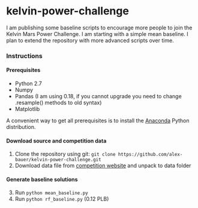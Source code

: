 # kelvin-power-challenge

I am publishing some baseline scripts to encourage more people to join the Kelvin Mars Power Challenge. I am starting with a simple mean baseline. I plan to extend the repository with more advanced scripts over time.

### Instructions

#### Prerequisites
- Python 2.7
- Numpy
- Pandas (I am using 0.18, if you cannot upgrade you need to change .resample() methods to old syntax)
- Matplotlib

A convenient way to get all prerequisites is to install the [Anaconda](https://www.continuum.io/downloads) Python distribution.

#### Download source and competition data

1. Clone the repository using git: `git clone https://github.com/alex-bauer/kelvin-power-challenge.git`
2. Download data file from [competition website](https://kelvins.esa.int/mars-express-power-challenge/data/) and unpack to data folder

#### Generate baseline solutions

3. Run `python mean_baseline.py`
4. Run `python rf_baseline.py` (0.12 PLB)

